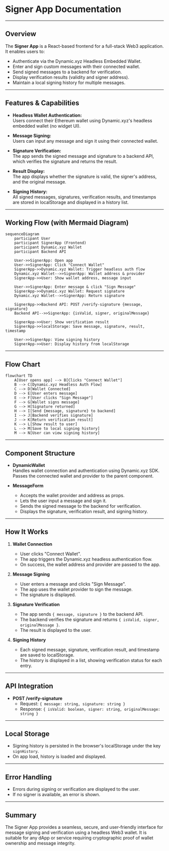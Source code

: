 # Signer App Documentation

---

## Overview

The **Signer App** is a React-based frontend for a full-stack Web3 application. It enables users to:

- Authenticate via the Dynamic.xyz Headless Embedded Wallet.
- Enter and sign custom messages with their connected wallet.
- Send signed messages to a backend for verification.
- Display verification results (validity and signer address).
- Maintain a local signing history for multiple messages.

---

## Features & Capabilities

- **Headless Wallet Authentication:**  
  Users connect their Ethereum wallet using Dynamic.xyz's headless embedded wallet (no widget UI).

- **Message Signing:**  
  Users can input any message and sign it using their connected wallet.

- **Signature Verification:**  
  The app sends the signed message and signature to a backend API, which verifies the signature and returns the result.

- **Result Display:**  
  The app displays whether the signature is valid, the signer's address, and the original message.

- **Signing History:**  
  All signed messages, signatures, verification results, and timestamps are stored in localStorage and displayed in a history list.

---

## Working Flow (with Mermaid Diagram)

```mermaid
sequenceDiagram
    participant User
    participant SignerApp (Frontend)
    participant Dynamic.xyz Wallet
    participant Backend API

    User->>SignerApp: Open app
    User->>SignerApp: Click "Connect Wallet"
    SignerApp->>Dynamic.xyz Wallet: Trigger headless auth flow
    Dynamic.xyz Wallet-->>SignerApp: Wallet address & provider
    SignerApp->>User: Show wallet address, message input

    User->>SignerApp: Enter message & click "Sign Message"
    SignerApp->>Dynamic.xyz Wallet: Request signature
    Dynamic.xyz Wallet-->>SignerApp: Return signature

    SignerApp->>Backend API: POST /verify-signature {message, signature}
    Backend API-->>SignerApp: {isValid, signer, originalMessage}

    SignerApp->>User: Show verification result
    SignerApp->>localStorage: Save message, signature, result, timestamp

    User->>SignerApp: View signing history
    SignerApp->>User: Display history from localStorage
```

---

## Flow Chart

```mermaid
flowchart TD
    A[User opens app] --> B[Clicks "Connect Wallet"]
    B --> C[Dynamic.xyz Headless Auth Flow]
    C --> D[Wallet Connected]
    D --> E[User enters message]
    E --> F[User clicks "Sign Message"]
    F --> G[Wallet signs message]
    G --> H[Signature returned]
    H --> I[Send {message, signature} to backend]
    I --> J[Backend verifies signature]
    J --> K[Return verification result]
    K --> L[Show result to user]
    L --> M[Save to local signing history]
    M --> N[User can view signing history]
```

---

## Component Structure

- **DynamicWallet**  
  Handles wallet connection and authentication using Dynamic.xyz SDK.  
  Passes the connected wallet and provider to the parent component.

- **MessageForm**  
  - Accepts the wallet provider and address as props.
  - Lets the user input a message and sign it.
  - Sends the signed message to the backend for verification.
  - Displays the signature, verification result, and signing history.

---

## How It Works

1. **Wallet Connection**
   - User clicks "Connect Wallet".
   - The app triggers the Dynamic.xyz headless authentication flow.
   - On success, the wallet address and provider are passed to the app.

2. **Message Signing**
   - User enters a message and clicks "Sign Message".
   - The app uses the wallet provider to sign the message.
   - The signature is displayed.

3. **Signature Verification**
   - The app sends `{ message, signature }` to the backend API.
   - The backend verifies the signature and returns `{ isValid, signer, originalMessage }`.
   - The result is displayed to the user.

4. **Signing History**
   - Each signed message, signature, verification result, and timestamp are saved to localStorage.
   - The history is displayed in a list, showing verification status for each entry.

---

## API Integration

- **POST /verify-signature**
  - Request: `{ message: string, signature: string }`
  - Response: `{ isValid: boolean, signer: string, originalMessage: string }`

---

## Local Storage

- Signing history is persisted in the browser's localStorage under the key `signHistory`.
- On app load, history is loaded and displayed.

---

## Error Handling

- Errors during signing or verification are displayed to the user.
- If no signer is available, an error is shown.

---

## Summary

The Signer App provides a seamless, secure, and user-friendly interface for message signing and verification using a headless Web3 wallet. It is suitable for any dApp or service requiring cryptographic proof of wallet ownership and message integrity.